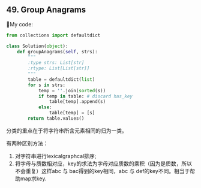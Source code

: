 ## 49. Group Anagrams

My code:

```python
from collections import defaultdict

class Solution(object):
    def groupAnagrams(self, strs):
	    """
	    :type strs: List[str]
	    :rtype: List[List[str]]
	    """
	    table = defaultdict(list)
	    for s in strs:
	        temp = ''.join(sorted(s))
	        if temp in table: # discard has_key
	            table[temp].append(s)
	        else:
	            table[temp] = [s]
	    return table.values()
```



分类的重点在于将字符串所含元素相同的归为一类。

有两种区别方法：

1. 对字符串进行lexicalgraphcal排序;
2. 将字母与质数相对应，key的求法为字母对应质数的乘积（因为是质数，所以不会重复）这样abc 与 bac得到的key相同，abc 与 def的key不同。相当于帮助map求key.